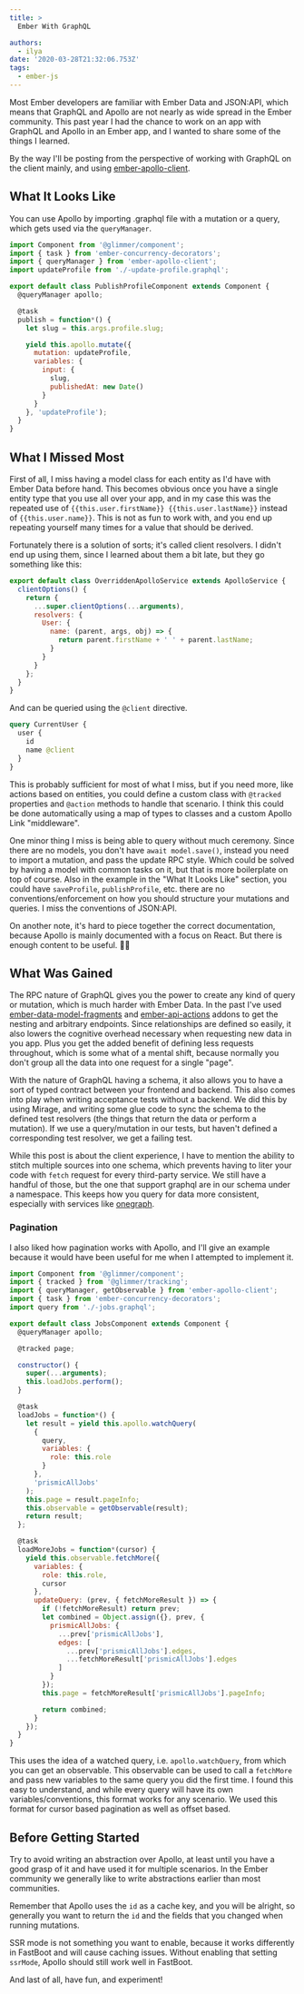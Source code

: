 ```yaml
---
title: >
  Ember With GraphQL

authors:
  - ilya
date: '2020-03-28T21:32:06.753Z'
tags: 
  - ember-js
---
```

Most Ember developers are familiar with Ember Data and JSON:API, which means that GraphQL and Apollo are not nearly as wide spread in the Ember community. This past year I had the chance to work on an app with GraphQL and Apollo in an Ember app, and I wanted to share some of the things I learned.

By the way I'll be posting from the perspective of working with GraphQL on the client mainly, and using [ember-apollo-client](https://github.com/ember-graphql/ember-apollo-client).

## What It Looks Like

You can use Apollo by importing .graphql file with a mutation or a query, which gets used via the `queryManager`.

```js
import Component from '@glimmer/component';
import { task } from 'ember-concurrency-decorators';
import { queryManager } from 'ember-apollo-client';
import updateProfile from './-update-profile.graphql';

export default class PublishProfileComponent extends Component {
  @queryManager apollo;

  @task
  publish = function*() {
    let slug = this.args.profile.slug;

    yield this.apollo.mutate({
      mutation: updateProfile,
      variables: {
        input: {
          slug,
          publishedAt: new Date()
        }
      }
    }, 'updateProfile');
  }
}
```

## What I Missed Most

First of all, I miss having a model class for each entity as I'd have with Ember Data before hand. This becomes obvious once you have a single entity type that you use all over your app, and in my case this was the repeated use of `{{this.user.firstName}} {{this.user.lastName}}` instead of `{{this.user.name}}`. This is not as fun to work with, and you end up repeating yourself many times for a value that should be derived.

Fortunately there is a solution of sorts; it's called client resolvers. I didn't end up using them, since I learned about them a bit late, but they go something like this:

```js
export default class OverriddenApolloService extends ApolloService {
  clientOptions() {
    return {
      ...super.clientOptions(...arguments),
      resolvers: {
        User: {
          name: (parent, args, obj) => {
            return parent.firstName + ' ' + parent.lastName;
          }
        }
      }
    };
  }
}
```

And can be queried using the `@client` directive.

```graphql
query CurrentUser {
  user {
    id
    name @client
  }
}
```

This is probably sufficient for most of what I miss, but if you need more, like actions based on entities, you could define a custom class with `@tracked` properties and `@action` methods to handle that scenario. I think this could be done automatically using a map of types to classes and a custom Apollo Link "middleware".

One minor thing I miss is being able to query without much ceremony. Since there are no models, you don't have `await model.save()`, instead you need to import a mutation, and pass the update RPC style.
Which could be solved by having a model with common tasks on it, but that is more boilerplate on top of course. Also in the example in the "What It Looks Like" section, you could have `saveProfile`, `publishProfile`, etc. there are no conventions/enforcement on how you should structure your mutations and queries. I miss the conventions of JSON:API.

On another note, it's hard to piece together the correct documentation, because Apollo is mainly documented with a focus on React. But there is enough content to be useful. 🤷‍♂️
    
## What Was Gained

The RPC nature of GraphQL gives you the power to create any kind of query or mutation, which is much harder with Ember Data. In the past I've used [ember-data-model-fragments](https://github.com/lytics/ember-data-model-fragments) and [ember-api-actions](https://github.com/mike-north/ember-api-actions) addons to get the nesting and arbitrary endpoints. Since relationships are defined so easily, it also lowers the cognitive overhead necessary when requesting new data in you app. Plus you get the added benefit of defining less requests throughout, which is some what of a mental shift, because normally you don't group all the data into one request for a single "page".

With the nature of GraphQL having a schema, it also allows you to have a sort of typed contract between your frontend and backend. This also comes into play when writing acceptance tests without a backend. We did this by using Mirage, and writing some glue code to sync the schema to the defined test resolvers (the things that return the data or perform a mutation). If we use a query/mutation in our tests, but haven't defined a corresponding test resolver, we get a failing test.

While this post is about the client experience, I have to mention the ability to stitch multiple sources into one schema, which prevents having to liter your code with `fetch` request for every third-party service. We still have a handful of those, but the one that support graphql are in our schema under a namespace. This keeps how you query for data more consistent, especially with services like [onegraph](https://www.onegraph.com/).

### Pagination

I also liked how pagination works with Apollo, and I'll give an example because it would have been useful for me when I attempted to implement it.

```js
import Component from '@glimmer/component';
import { tracked } from '@glimmer/tracking';
import { queryManager, getObservable } from 'ember-apollo-client';
import { task } from 'ember-concurrency-decorators';
import query from './-jobs.graphql';

export default class JobsComponent extends Component {
  @queryManager apollo;

  @tracked page;

  constructor() {
    super(...arguments);
    this.loadJobs.perform();
  }

  @task
  loadJobs = function*() {
    let result = yield this.apollo.watchQuery(
      {
        query,
        variables: {
          role: this.role
        }
      },
      'prismicAllJobs'
    );
    this.page = result.pageInfo;
    this.observable = getObservable(result);
    return result;
  };

  @task
  loadMoreJobs = function*(cursor) {
    yield this.observable.fetchMore({
      variables: {
        role: this.role,
        cursor
      },
      updateQuery: (prev, { fetchMoreResult }) => {
        if (!fetchMoreResult) return prev;
        let combined = Object.assign({}, prev, {
          prismicAllJobs: {
            ...prev['prismicAllJobs'],
            edges: [
              ...prev['prismicAllJobs'].edges,
              ...fetchMoreResult['prismicAllJobs'].edges
            ]
          }
        });
        this.page = fetchMoreResult['prismicAllJobs'].pageInfo;

        return combined;
      }
    });
  }
}
```

This uses the idea of a watched query, i.e. `apollo.watchQuery`, from which you can get an observable. This observable can be used to call a `fetchMore` and pass new variables to the same query you did the first time. I found this easy to understand, and while every query will have its own variables/conventions, this format works for any scenario. We used this format for cursor based pagination as well as offset based.

## Before Getting Started

Try to avoid writing an abstraction over Apollo, at least until you have a good grasp of it and have used it for multiple scenarios. In the Ember community we generally like to write abstractions earlier than most communities.

Remember that Apollo uses the `id` as a cache key, and you will be alright, so generally you want to return the `id` and the fields that you changed when running mutations.

SSR mode is not something you want to enable, because it works differently in FastBoot and will cause caching issues. Without enabling that setting `ssrMode`, Apollo should still work well in FastBoot.

And last of all, have fun, and experiment! 
    
    
    
    
    
    